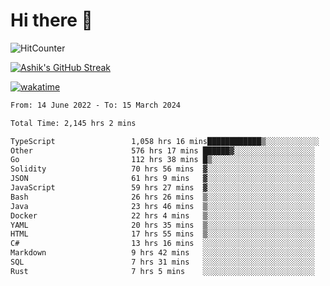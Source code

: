 # Hi there 👋

![HitCounter](https://hits.seeyoufarm.com/api/count/incr/badge.svg?url=https%3A%2F%2Fgithub.com%2Fashrhmn1212%2Fhit-counter)

<!-- ![Contribution Graph](https://github-readme-activity-graph.cyclic.app/graph?username=ashrhmn) -->


<!-- [![Top Langs](https://github-readme-stats.vercel.app/api/top-langs/?username=ashrhmn&layout=compact&theme=synthwave&langs_count=10&card_width=445)](https://github.com/anuraghazra/github-readme-stats) -->

[![Ashik's GitHub Streak](https://github-readme-streak-stats.herokuapp.com/?user=ashrhmn&theme=blood&fire=DD7F1C&background=151515&dates=9f9f9f&border=DD2727)](https://git.io/streak-stats)

<!-- ![Ashik's GitHub stats](https://github-readme-stats.vercel.app/api/?username=ashrhmn&show_icons=true&title_color=fff&icon_color=79ff97&text_color=9f9f9f&bg_color=151515) -->

[![wakatime](https://wakatime.com/badge/user/3df86613-ba63-4631-8e65-0ff18e7becad.svg)](https://wakatime.com/@3df86613-ba63-4631-8e65-0ff18e7becad)

<!--START_SECTION:waka-->

```txt
From: 14 June 2022 - To: 15 March 2024

Total Time: 2,145 hrs 2 mins

TypeScript                 1,058 hrs 16 mins████████████▒░░░░░░░░░░░░   49.34 %
Other                      576 hrs 17 mins ██████▓░░░░░░░░░░░░░░░░░░   26.87 %
Go                         112 hrs 38 mins █▒░░░░░░░░░░░░░░░░░░░░░░░   05.25 %
Solidity                   70 hrs 56 mins  ▓░░░░░░░░░░░░░░░░░░░░░░░░   03.31 %
JSON                       61 hrs 9 mins   ▓░░░░░░░░░░░░░░░░░░░░░░░░   02.85 %
JavaScript                 59 hrs 27 mins  ▓░░░░░░░░░░░░░░░░░░░░░░░░   02.77 %
Bash                       26 hrs 26 mins  ▒░░░░░░░░░░░░░░░░░░░░░░░░   01.23 %
Java                       23 hrs 46 mins  ▒░░░░░░░░░░░░░░░░░░░░░░░░   01.11 %
Docker                     22 hrs 4 mins   ▒░░░░░░░░░░░░░░░░░░░░░░░░   01.03 %
YAML                       20 hrs 35 mins  ▒░░░░░░░░░░░░░░░░░░░░░░░░   00.96 %
HTML                       17 hrs 55 mins  ▒░░░░░░░░░░░░░░░░░░░░░░░░   00.84 %
C#                         13 hrs 16 mins  ░░░░░░░░░░░░░░░░░░░░░░░░░   00.62 %
Markdown                   9 hrs 42 mins   ░░░░░░░░░░░░░░░░░░░░░░░░░   00.45 %
SQL                        7 hrs 31 mins   ░░░░░░░░░░░░░░░░░░░░░░░░░   00.35 %
Rust                       7 hrs 5 mins    ░░░░░░░░░░░░░░░░░░░░░░░░░   00.33 %
```

<!--END_SECTION:waka-->


<!--### Most Used Languages
<img src="https://wakatime.com/share/@ashrhmn/24ecb986-5bf8-4607-af7f-0aab08908d8c.png" />

### Favourite Tools
<img src="https://wakatime.com/share/@ashrhmn/f4e08015-f3bc-460a-9228-95a3ba11c604.png" />-->
